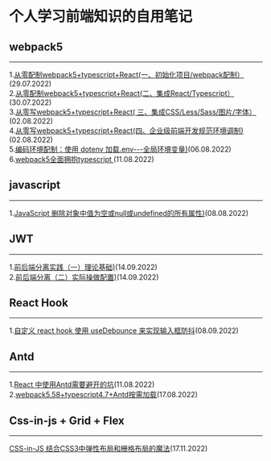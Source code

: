 # 个人学习前端知识的自用笔记

## webpack5
__________________________________________________________________________________________________________________________________________
1.[从零配制webpack5+typescript+React(一、初始化项目/webpack配制）](https://github.com/weimeng0910/blog/issues/2)(29.07.2022)<br/>
2.[从零配制webpack5+typescript+React(二、集成React/Typescript）](https://github.com/weimeng0910/blog/issues/3)(30.07.2022)<br/>
3.[从零写webpack5+typescript+React( 三、集成CSS/Less/Sass/图片/字体）](https://github.com/weimeng0910/blog/issues/4)(02.08.2022)<br/>
4.[从零写webpack5+typescript+React(四、企业级前端开发规范环境调制)](https://github.com/weimeng0910/blog/issues/5)(02.08.2022)<br/>
5.[编码环境配制：使用 dotenv 加载.env---全局环境变量)](https://github.com/weimeng0910/blog/issues/6)(06.08.2022)<br/>
6.[webpack5全面拥抱typescript ](https://github.com/weimeng0910/blog/issues/10)(11.08.2022)<br/>
## javascript
__________________________________________________________________________________________________________________________________________
1.[JavaScript 删除对象中值为空或null或undefined的所有属性)](https://github.com/weimeng0910/blog/issues/7)(08.08.2022)<br/>

## JWT
__________________________________________________________________________________________________________________________________________
1.[前后端分离实践（一）理论基础)](https://github.com/weimeng0910/blog/issues/12)(14.09.2022)<br/>
2.[前后端分离（二）实际操做配置)](https://github.com/weimeng0910/blog/issues/13)(14.09.2022)<br/>
## React Hook
__________________________________________________________________________________________________________________________________________
 1.[自定义 react hook 使用 useDebounce 来实现输入框防抖](https://github.com/weimeng0910/blog/issues/8)(08.09.2022)<br/>
 
## Antd
__________________________________________________________________________________________________________________________________________
1.[React 中使用Antd需要避开的坑](https://github.com/weimeng0910/blog/issues/9)(11.08.2022)<br/>
2.[webpack5.58+typescript4.7+Antd按需加载](https://github.com/weimeng0910/blog/issues/11)(17.08.2022)<br/>

 
## Css-in-js + Grid + Flex
__________________________________________________________________________________________________________________________________________
[CSS-in-JS 结合CSS3中弹性布局和栅格布局的魔法](https://github.com/weimeng0910/blog/issues/14)(17.11.2022)<br/>

